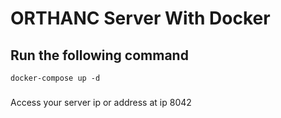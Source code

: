 # ORTHANC Server With Docker

## Run the following command
```docker-compose up -d```
###
Access your server ip or address at ip 8042